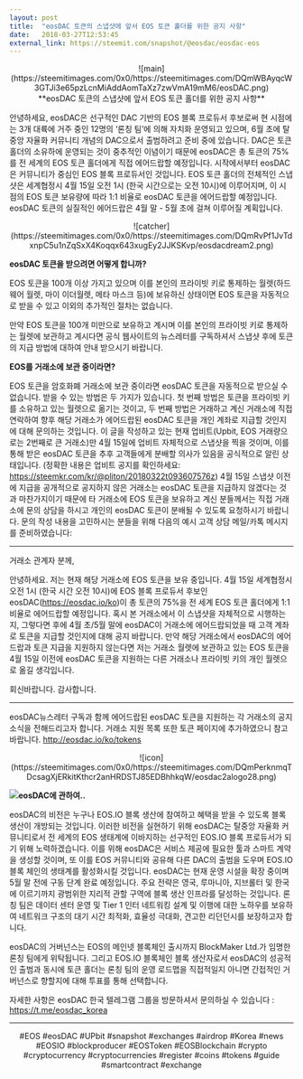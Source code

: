```yaml
---
layout: post
title:  "eosDAC 토큰의 스냅샷에 앞서 EOS 토큰 홀더를 위한 공지 사항"
date:   2018-03-27T12:53:45
external_link: https://steemit.com/snapshot/@eosdac/eosdac-eos
---
```

<center>![main](https://steemitimages.com/0x0/https://steemitimages.com/DQmWBAyqcW3GTJi3e65pzLcnMiAddAomTaXz7zwVmA19mM6/eosDAC.png)</center>

<center> **eosDAC 토큰의 스냅샷에 앞서 EOS 토큰 홀더를 위한 공지 사항**</center>

안녕하세요, eosDAC은 선구적인 DAC 기반의 EOS 블록 프로듀서 후보로써 현 시점에는 3개 대륙에 거주 중인 12명의 ‘론칭 팀’에 의해 자치화 운영되고 있으며, 6월 초에 탈중앙 자율화 커뮤니티 개념의 DAC으로서 출범하려고 준비 중에 있습니다. DAC은 토큰 홀더의 소유하에 운영되는 것이 중추적인 이념이기 때문에 eosDAC은 총 토큰의 75%를 전 세계의 EOS 토큰 홀더에게 직접 에어드랍할 예정입니다. 시작에서부터 eosDAC은 커뮤니티가 중심인 EOS 블록 프로듀서인 것입니다. EOS 토큰 홀더의 전체적인 스냅샷은 세계협정시 4월 15일 오전 1시 (한국 시간으로는 오전 10시)에 이루어지며, 이 시점의 EOS 토큰 보유량에 따라 1:1 비율로 eosDAC 토큰을 에어드랍할 예정입니다. eosDAC 토큰의 실질적인 에어드랍은 4월 말 - 5월 초에 걸쳐 이루어질 계획입니다.

<center>![catcher](https://steemitimages.com/0x0/https://steemitimages.com/DQmRvPf1JvTdxnpC5u1nZqSxX4Koqqx643xugEy2JJKSKvp/eosdacdream2.png)</center>

**eosDAC 토큰을 받으려면 어떻게 합니까?**

EOS 토큰을 100개 이상 가지고 있으며 이를 본인의 프라이빗 키로 통제하는 월렛(하드웨어 월렛, 마이 이더월렛, 메타 마스크 등)에 보유하신 상태이면 EOS 토큰을 자동적으로 받을 수 있고 이외의 추가적인 절차는 없습니다.
 
만약 EOS 토큰을 100개 미만으로 보유하고 계시며 이를 본인의 프라이빗 키로 통제하는 월렛에 보관하고 계시다면 공식 웹사이트의 뉴스레터를 구독하셔서 스냅샷 후에 토큰의 지급 방법에 대하여 안내 받으시기 바랍니다.
 
**EOS를 거래소에 보관 중이라면?**
 
EOS 토큰을 암호화폐 거래소에 보관 중이라면 eosDAC 토큰을 자동적으로 받으실 수 없습니다. 받을 수 있는 방법은 두 가지가 있습니다.  첫 번째 방법은 토큰을 프라이빗 키를 소유하고 있는 월렛으로 옮기는 것이고, 두 번째 방법은 거래하고 계신 거래소에 직접 연락하여 향후 해당 거래소가 에어드랍된 eosDAC 토큰을 개인 계좌로 지급할 것인지에 대해 문의하는 것입니다. 이 글을 작성하고 있는 현재 업비트(Upbit, EOS 거래량으로는 2번째로 큰 거래소)만 4월 15일에 업비트 자체적으로 스냅샷을 찍을 것이며, 이를 통해 받은 eosDAC 토큰을 추후 고객들에게 분배할 의사가 있음을 공식적으로 알린 상태입니다. (정확한 내용은 업비트 공지를 확인하세요: https://steemkr.com/kr/@pliton/20180322t093607576z) 4월 15일 스냅샷 이전에 지급을 공개적으로 공지하지 않은 거래소는 eosDAC 토큰을 지급하지 않겠다는 것과 마찬가지이기 때문에 타 거래소에 EOS 토큰을 보유하고 계신 분들께서는 직접 거래소에 문의 상담을 하시고 개인의 eosDAC 토큰이 분배될 수 있도록 요청하시기 바랍니다. 문의 작성 내용을 고민하시는 분들을 위해 다음의 예시 고객 상담 메일/카톡 메시지를 준비하였습니다:
_____________________
거래소 관계자 분께,

안녕하세요. 저는 현재 해당 거래소에 EOS 토큰을 보유 중입니다. 4월 15일 세계협정시  오전 1시 (한국 시간 오전 10시)에  EOS 블록 프로듀서 후보인 eosDAC(https://eosdac.io/ko)이 총 토큰의 75%을 전 세계 EOS 토큰 홀더에게 1:1 비율로 에어드랍할 예정입니다. 혹시 본 거래소에서 이 스냅샷을 자체적으로 시행하는지,  그렇다면 후에 4월 초/5월 말에 eosDAC이 거래소에 에어드랍되었을 때 고객 계좌로 토큰을 지급할 것인지에 대해 공지 바랍니다. 만약 해당 거래소에서 eosDAC의 에어드랍과 토큰 지급을 지원하지 않는다면 저는 거래소 월렛에 보관하고 있는 EOS 토큰을 4월  15일 이전에 eosDAC 토큰을 지원하는 다른 거래소나 프라이빗 키의 개인 월렛으로 옮길 생각입니다.

회신바랍니다. 감사합니다.
_____________________

eosDAC뉴스레터 구독과 함께 에어드랍된 eosDAC 토큰을 지원하는 각 거래소의 공지 소식을 전해드리고자 합니다. 거래소 지원 목록 또한 토큰 페이지에 추가하였으니 참고 바랍니다. http://eosdac.io/ko/tokens
 
<center>![icon](https://steemitimages.com/0x0/https://steemitimages.com/DQmPerknmqTDcsagXjERkitKthcr2anHRDSTJ85EDBhhkqW/eosdac2alogo28.png)</center>
 
**![eosDAC에 관하여..](url)**
 
eosDAC의 비전은 누구나 EOS.IO 블록 생산에 참여하고 혜택을 받을 수 있도록 블록 생산이 개방되는 것입니다. 이러한 비전을 실현하기 위해 eosDAC는 탈중앙 자율화 커뮤니티로서 전 세계의 EOS 생태계에 이바지하는 선구적인 EOS.IO 블록 프로듀서가 되기 위해 노력하겠습니다. 이를 위해 eosDAC은 서비스 제공에 필요한 툴과 스마트 계약을 생성할 것이며, 또 이를 EOS 커뮤니티와 공유해 다른 DAC의 출범을 도우며 EOS.IO 블록 체인의 생태계를 활성화시킬 것입니다.  eosDAC는 현재 운영 시설을 확장 중이며 5월 말 전에 구동 단계 완료 예정입니다. 주요 전략은 영국, 루마니아, 지브롤터 및 한국에 이르기까지 광범위한 지리적 관할 구역에 블록 생산 인프라를 달성하는 것입니다. 론칭 팀은 데이터 센터 운영 및 Tier 1 인터 네트워킹 설계 및 이행에 대한 노하우를 보유하여 네트워크 구조의 대기 시간 최적화, 효율성 극대화, 견고한 리던던시를 보장하고자 합니다.

eosDAC의 거버넌스는 EOS의 메인넷 블록체인 출시까지 BlockMaker Ltd.가 임명한 론칭 팀에게 위탁됩니다. 그리고 EOS.IO 블록체인 블록 생산자로서 eosDAC의 성공적인 출범과 동시에 토큰 홀더는 론칭 팀의 운영 로드맵을 직접적일지 아니면 간접적인 거버넌스로 향할지에 대해 투표를 통해 선택합니다. 

자세한 사항은 eosDAC 한국 텔레그램 그룹을 방문하셔서 문의하실 수 있습니다 : https://t.me/eosdac_korea 
_____________________

<center>#EOS #eosDAC #UPbit #snapshot #exchanges #airdrop #Korea #news #EOSIO #blockproducer #EOSToken #EOSBlockchain #crypto #cryptocurrency #cryptocurrencies #register #coins #tokens #guide #smartcontract #exchange</center>
